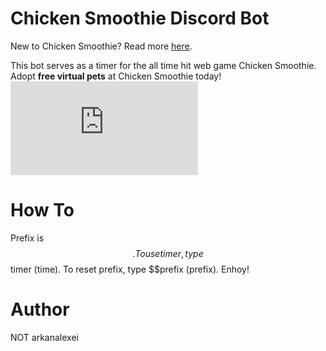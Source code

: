 # Chicken Smoothie Discord Bot
New to Chicken Smoothie? Read more [here](https://www.chickensmoothie.com/). <br>

This bot serves as a timer for the all time hit web game Chicken Smoothie. Adopt **free virtual pets** at Chicken Smoothie today!
![img](https://static.chickensmoothie.com/trans.php?k=BF5443E3CB43E4821DFF23BAF3F1BE4C&i=0wQ43SOwbBaDO2DrhWPj_Q)

# How To
Prefix is $$. To use timer, type $$timer (time). To reset prefix, type $$prefix (prefix). Enhoy!

# Author
NOT arkanalexei

